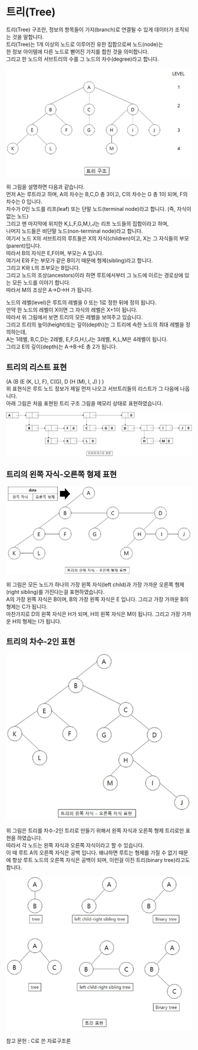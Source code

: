 # 트리(Tree)

트리(Tree) 구조란, 정보의 항목들이 가지(branch)로 연결될 수 있게 데이터가 조직되는 것을 말합니다.  
트리(Tree)는 1개 이상의 노드로 이루어진 유한 집합으로써 노드(node)는   
한 정보 아이템에 다른 노드로 뻗어진 가지를 합친 것을 의미합니다.  
그리고 한 노드의 서브트리의 수를 그 노드의 차수(degree)라고 합니다.  

![이미지](./images/tree_구조.jpg)

위 그림을 설명하면 다음과 같습니다.  
먼저 A는 루트라고 하며, A의 차수는 B,C,D 총 3이고, C의 차수는 G 총 1이 되며, F의 차수는 0 입니다.  
차수가 0인 노드를 리프(leaf) 또는 단말 노드(terminal node)라고 합니다. (즉, 자식이 없는 노드)  
그리고 맨 마지막에 위치한 K,L,F,G,M,I,J는 리프 노드들의 집합이라고 하며,   
나머지 노드들은 비단말 노드(non-terminal node)라고 합니다.   
여기서 노드 X의 서브트리의 루트들은 X의 자식(children)이고, X는 그 자식들의 부모(parent)입니다.  
따라서 B의 자식은 E,F이며, 부모는 A 입니다.   
여기서 E와 F는 부모가 같은 B이기 때문에 형제(sibling)라고 합니다.  
그리고 K와 L의 조부모는 B입니다.  
그리고 노드의 조상(ancestors)이라 하면 루트에서부터 그 노드에 이르는 경로상에 있는 모든 노드를 이야기 합니다.  
따라서 M의 조상은 A->D->H 가 됩니다.  

노드의 레벨(level)은 루트의 레벨을 0 또는 1로 정한 뒤에 정의 됩니다.  
만약 한 노드의 레벨이 X이면 그 자식의 레벨은 X+1이 됩니다.  
따라서 위 그림에서 보면 트리의 모든 레벨을 보여주고 있습니다.   
그리고 트리의 높이(height)또는 깊이(depth)는 그 트리에 속한 노드의 최대 레벨을 정의하는데,  
A는 1레벨, B,C,D는 2레벨, E,F,G,H,I,J는 3레벨, K,L,M은 4레벨이 됩니다.  
그리고 E의 깊이(depth)는 A->B->E 총 2가 됩니다.  
 

## 트리의 리스트 표현

(A (B (E (K, L), F), C(G), D (H (M), I, J) ) )  
위 표현식은 루트 노드 정보가 제일 먼저 나오고 서브트리들의 리스트가 그 다음에 나옵니다.   
아래 그림은 처음 표현된 트리 구조 그림을 메모리 상태로 표현하였습니다.  

![이미지](./images/tree_리스트표현.jpg)

## 트리의 왼쪽 자식-오른쪽 형제 표현

![이미지](./images/tree_왼쪽오른쪽.jpg)

위 그림은 모든 노드가 하나의 가장 왼쪽 자식(left child)과 가장 가까운 오른쪽 형제(right sibling)를 가진다는걸 표현하였습니다.  
A의 가장 왼쪽 자식은 B이며, B의 가장 왼쪽 자식은 E 입니다. 그리고 가장 가까운 B의 형제는 C가 됩니다.  
마찬가지로 D의 왼쪽 자식은 H가 되며, H의 왼쪽 자식은 M이 됩니다. 그리고 가장 가까운 H의 형제는 I가 됩니다.  

## 트리의 차수-2인 표현

![이미지](./images/tree_왼쪽오른쪽자식.jpg)

위 그림은 트리를 차수-2인 트리로 만들기 위해서 왼쪽 자식과 오른쪽 형제 트리로만 표현을 하였습니다.  
따라서 각 노드는 왼쪽 자식과 오른쪽 자식이라고 할 수 있습니다.   
이 때 루트 A의 오른쪽 자식은 공백 입니다. 왜냐하면 루트는 형제를 가질 수 없기 때문에 
항상 루트 노드의 오른쪽 자식은 공백이 되며, 이런걸 이진 트리(binary tree)라고도 합니다.  

![이미지](./images/tree_표현.jpg)

참고 문헌 : C로 쓴 자료구조론


